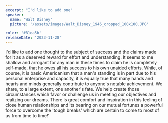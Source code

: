 ```yaml
---
excerpt: "I'd like to add one"
speaker:
  name: 'Walt Disney'
  picture: '/assets/images/Walt_Disney_1946_cropped_100x100.JPG'

color: '#81ea5b'
releaseDate: '2023-11-28'
---
```

I'd like to add one thought to the subject of success and the claims made for it as a deserved reward for effort and understanding. It seems to me shallow and arrogant for any man in these times to claim he is completely self-made, that he owes all his success to his own unaided efforts. While, of course, it is basic Americanism that a man's standing is in part due to his personal enterprise and capacity, it is equally true that many hands and hearts and minds generally contribute to anyone's notable achievement. We share, to a large extent, one another's fate. We help create those circumstances which favor or challenge us in meeting our objectives and realizing our dreams. There is great comfort and inspiration in this feeling of close human relationships and its bearing on our mutual fortunes a powerful force to overcome the 'tough breaks' which are certain to come to most of us from time to time!' 
